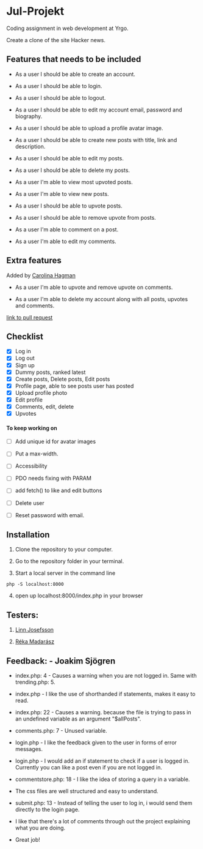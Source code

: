 # Jul-Projekt

Coding assignment in web development at Yrgo. </br>

Create a clone of the site Hacker news.



## Features that needs to be included

- As a user I should be able to create an account.

- As a user I should be able to login.

- As a user I should be able to logout.

- As a user I should be able to edit my account email, password and biography.

- As a user I should be able to upload a profile avatar image.

- As a user I should be able to create new posts with title, link and description.

- As a user I should be able to edit my posts.

- As a user I should be able to delete my posts.

- As a user I'm able to view most upvoted posts.

- As a user I'm able to view new posts.

- As a user I should be able to upvote posts.

- As a user I should be able to remove upvote from posts.

- As a user I'm able to comment on a post.

- As a user I'm able to edit my comments.

## Extra features
Added by [Carolina Hagman](https://github.com/carolinahagman)

- As a user I'm able to upvote and remove upvote on comments.

- As a user I'm able to delete my account along with all posts, upvotes and comments.

[link to pull request](https://github.com/Fvrom/Hacker-News/pull/2)

## Checklist

- [x] Log in
- [x] Log out
- [x] Sign up
- [x] Dummy posts, ranked latest
- [x] Create posts, Delete posts, Edit posts
- [x] Profile page, able to see posts user has posted
- [x] Upload profile photo
- [x] Edit profile
- [x] Comments, edit, delete
- [x] Upvotes

#### To keep working on
- [ ] Add unique id for avatar images
- [ ] Put a max-width.
- [ ] Accessibility 
- [ ] PDO needs fixing with PARAM
- [ ] add fetch() to like and edit buttons


- [ ] Delete user
- [ ] Reset password with email.

## Installation 
1. Clone the repository to your computer.

2. Go to the repository folder in your terminal. 

3. Start a local server in the command line 

```
php -S localhost:8000
```

4. open up localhost:8000/index.php in your browser


## Testers:
1. [Linn Josefsson](https://github.com/LinnJosefsson)

2. [Réka Madarász](https://github.com/mreka91)


## Feedback: - Joakim Sjögren

- index.php: 4 - Causes a warning when you are not logged in. Same with trending.php: 5.

- index.php - I like the use of shorthanded if statements, makes it easy to read. 

- index.php: 22 - Causes a warning. because the file is trying to pass in an undefined variable as an argument "$allPosts".

- comments.php: 7 - Unused variable.

- login.php - I like the feedback given to the user in forms of error messages.

- login.php - I would add an if statement to check if a user is logged in. Currently you can like a post even if you are not logged in.

- commentstore.php: 18 - I like the idea of storing a query in a variable.

- The css files are well structured and easy to understand.

- submit.php: 13 - Instead of telling the user to log in, i would send them directly to the login page.

- I like that there's a lot of comments through out the project explaining what you are doing.
- Great job!
